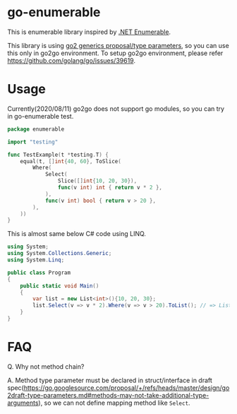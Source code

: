 # go-enumerable

This is enumerable library inspired by [.NET Enumerable](https://docs.microsoft.com/en-us/dotnet/api/system.linq.enumerable?view=netcore-3.1).

This library is using [go2 generics proposal/type parameters](https://go.googlesource.com/proposal/+/refs/heads/master/design/go2draft-type-parameters.md), so you can use this only in go2go environment.
To setup go2go environment, please refer https://github.com/golang/go/issues/39619.

# Usage

Currently(2020/08/11) go2go does not support go modules, so you can try in go-enumerable test.

```go
package enumerable

import "testing"

func TestExample(t *testing.T) {
	equal(t, []int{40, 60}, ToSlice(
		Where(
			Select(
				Slice([]int{10, 20, 30}),
				func(v int) int { return v * 2 },
			),
			func(v int) bool { return v > 20 },
		),
	))
}
```

This is almost same below C# code using LINQ.

```cs
using System;
using System.Collections.Generic;
using System.Linq;

public class Program
{
	public static void Main()
	{
		var list = new List<int>(){10, 20, 30};
		list.Select(v => v * 2).Where(v => v > 20).ToList(); // => List<int>(){ 20, 40 }
	}
}
```

# FAQ

Q. Why not method chain?

A. Method type parameter must be declared in struct/interface in draft spec(https://go.googlesource.com/proposal/+/refs/heads/master/design/go2draft-type-parameters.md#methods-may-not-take-additional-type-arguments), so we can not define mapping method like `Select`.

